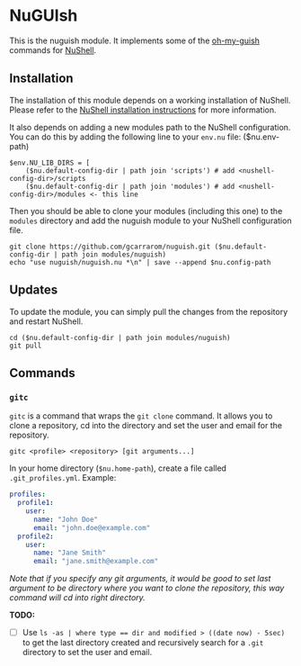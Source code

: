 # NuGUIsh

This is the nuguish module. It implements some of the [oh-my-guish](https://github.com/gcarrarom/oh-my-guish) commands for [NuShell](https://www.nushell.sh/).

## Installation

The installation of this module depends on a working installation of NuShell. Please refer to the [NuShell installation instructions](https://www.nushell.sh/install.html) for more information.

It also depends on adding a new modules path to the NuShell configuration. You can do this by adding the following line to your `env.nu` file: ($nu.env-path)

```shell
$env.NU_LIB_DIRS = [
    ($nu.default-config-dir | path join 'scripts') # add <nushell-config-dir>/scripts
    ($nu.default-config-dir | path join 'modules') # add <nushell-config-dir>/modules <- this line
```

Then you should be able to clone your modules (including this one) to the `modules` directory and add the nuguish module to your NuShell configuration file.

```shell
git clone https://github.com/gcarrarom/nuguish.git ($nu.default-config-dir | path join modules/nuguish)
echo "use nuguish/nuguish.nu *\n" | save --append $nu.config-path
```

## Updates

To update the module, you can simply pull the changes from the repository and restart NuShell.

```shell
cd ($nu.default-config-dir | path join modules/nuguish)
git pull
```

## Commands

### `gitc`
`gitc` is a command that wraps the `git clone` command. It allows you to clone a repository, cd into the directory and set the user and email for the repository.

```shell
gitc <profile> <repository> [git arguments...]
```

In your home directory (`$nu.home-path`), create a file called `.git_profiles.yml`. Example:

```yaml
profiles:
  profile1:
    user:
      name: "John Doe"
      email: "john.doe@example.com"
  profile2:
    user:
      name: "Jane Smith"
      email: "jane.smith@example.com"
```

*Note that if you specify any git arguments, it would be good to set last argument to be directory where you want to clone the repository, this way command will cd into right directory.*

**TODO:**
- [ ] Use `ls -as | where type == dir and modified > ((date now) - 5sec)` to get the last directory created and recursively search for a `.git` directory to set the user and email.
